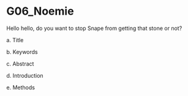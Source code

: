 # G06_Noemie
 
Hello hello, do you want to stop Snape from getting that stone or not?

a.	Title

b.      Keywords 

c.	Abstract

d.	Introduction

e.	Methods